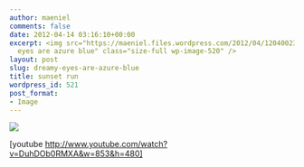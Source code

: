 ```yaml
---
author: maeniel
comments: false
date: 2012-04-14 03:16:10+00:00
excerpt: <img src="https://maeniel.files.wordpress.com/2012/04/12040023.jpg" alt="dreamy
  eyes are azure blue" class="size-full wp-image-520" />
layout: post
slug: dreamy-eyes-are-azure-blue
title: sunset run
wordpress_id: 521
post_format:
- Image
---
```


[![](https://maeniel.files.wordpress.com/2012/04/120400231.jpg)](https://maeniel.files.wordpress.com/2012/04/120400231.jpg)



[youtube http://www.youtube.com/watch?v=DuhDOb0RMXA&w=853&h=480]
